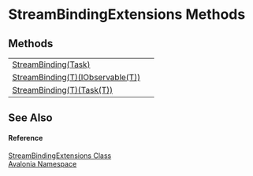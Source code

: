 # StreamBindingExtensions Methods




## Methods
<table>
<tr>
<td><a href="M_Avalonia_StreamBindingExtensions_StreamBinding">StreamBinding(Task)</a></td>
<td> </td>
</tr>
<tr>
<td><a href="M_Avalonia_StreamBindingExtensions_StreamBinding__1">StreamBinding(T)(IObservable(T))</a></td>
<td> </td>
</tr>
<tr>
<td><a href="M_Avalonia_StreamBindingExtensions_StreamBinding__1_1">StreamBinding(T)(Task(T))</a></td>
<td> </td>
</tr>
</table>

## See Also


#### Reference
<a href="T_Avalonia_StreamBindingExtensions">StreamBindingExtensions Class</a>  
<a href="N_Avalonia">Avalonia Namespace</a>  

